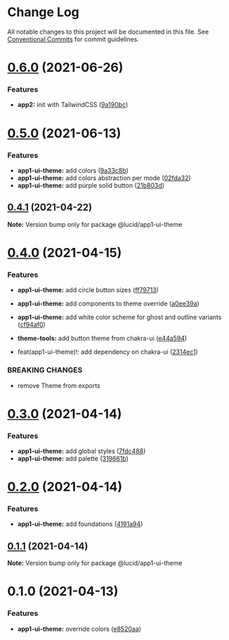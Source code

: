 # Change Log

All notable changes to this project will be documented in this file.
See [Conventional Commits](https://conventionalcommits.org) for commit guidelines.

# [0.6.0](https://github.com/vladislav1010/lucid/compare/@lucid/app1-ui-theme@0.5.0...@lucid/app1-ui-theme@0.6.0) (2021-06-26)


### Features

* **app2:** init with TailwindCSS ([9a190bc](https://github.com/vladislav1010/lucid/commit/9a190bc6f4e60691b571a1dc8525798bc1122a14))






# [0.5.0](https://github.com/vladislav1010/lucid/compare/@lucid/app1-ui-theme@0.4.1...@lucid/app1-ui-theme@0.5.0) (2021-06-13)


### Features

* **app1-ui-theme:** add colors ([9a33c8b](https://github.com/vladislav1010/lucid/commit/9a33c8bba2fd997b087246368b16478611531831))
* **app1-ui-theme:** add colors abstraction per mode ([02fda32](https://github.com/vladislav1010/lucid/commit/02fda328a58f63a288cc82204ff9904b776d743a))
* **app1-ui-theme:** add purple solid button ([21b803d](https://github.com/vladislav1010/lucid/commit/21b803d6dfaeabcdd0549da2fb10dfd3aad56da7))





## [0.4.1](https://github.com/Lucid-Deployment/lucid/compare/@lucid/app1-ui-theme@0.4.0...@lucid/app1-ui-theme@0.4.1) (2021-04-22)

**Note:** Version bump only for package @lucid/app1-ui-theme





# [0.4.0](https://github.com/Lucid-Deployment/lucid/compare/@lucid/app1-ui-theme@0.3.0...@lucid/app1-ui-theme@0.4.0) (2021-04-15)


### Features

* **app1-ui-theme:** add circle button sizes ([ff79713](https://github.com/Lucid-Deployment/lucid/commit/ff797136f41ae645f99b95647b9ce5778dd4fb45))
* **app1-ui-theme:** add components to theme override ([a0ee39a](https://github.com/Lucid-Deployment/lucid/commit/a0ee39ad7112e50976ad6536cf15d77fc7c587ed))
* **app1-ui-theme:** add white color scheme for ghost and outline variants ([cf94af0](https://github.com/Lucid-Deployment/lucid/commit/cf94af08b8df85b93d1577cfafa2d67a4781ee4f))
* **theme-tools:** add button theme from chakra-ui ([e44a594](https://github.com/Lucid-Deployment/lucid/commit/e44a5948721d2f86d42fde6d103b4682eb90d35c))


* feat(app1-ui-theme)!: add dependency on chakra-ui ([2314ec1](https://github.com/Lucid-Deployment/lucid/commit/2314ec1bb102934d0e6a688a861a8ba4ad33f622))


### BREAKING CHANGES

* remove Theme from exports





# [0.3.0](https://github.com/Lucid-Deployment/lucid/compare/@lucid/app1-ui-theme@0.2.0...@lucid/app1-ui-theme@0.3.0) (2021-04-14)


### Features

* **app1-ui-theme:** add global styles ([7fdc488](https://github.com/Lucid-Deployment/lucid/commit/7fdc4884d804080d63bd07fa4a5f9b0851806db6))
* **app1-ui-theme:** add palette ([319661b](https://github.com/Lucid-Deployment/lucid/commit/319661bcb096030dbb5f65b8815b87b5db02c125))





# [0.2.0](https://github.com/Lucid-Deployment/lucid/compare/@lucid/app1-ui-theme@0.1.1...@lucid/app1-ui-theme@0.2.0) (2021-04-14)


### Features

* **app1-ui-theme:** add foundations ([4191a94](https://github.com/Lucid-Deployment/lucid/commit/4191a94a310dbdc93344f2f7695f9c3a57e6f9b4))





## [0.1.1](https://github.com/Lucid-Deployment/lucid/compare/@lucid/app1-ui-theme@0.1.0...@lucid/app1-ui-theme@0.1.1) (2021-04-14)

**Note:** Version bump only for package @lucid/app1-ui-theme





# 0.1.0 (2021-04-13)


### Features

* **app1-ui-theme:** override colors ([e8520aa](https://github.com/Lucid-Deployment/lucid/commit/e8520aae29b67a12d4e2e775a5aff1588cf21580))
